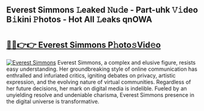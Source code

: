 ## Everest Simmons 𝙻eaked 𝙽u𝚍e - Part-uhk 𝚅𝚒deo B𝚒kini 𝙿hotos - Hot All 𝙻eaks qnOWA

# <h2><a href="http://ld2ayu2.urlbe.top/?page=Everest+Simmons">🔗🔗👉👉 Everest Simmons P𝚑oto𝚜Vid𝚎o</a></h2>

[![Everest Simmons](https://i.imgur.com/eBuTRDB.gif)](http://ld2ayu2.urlbe.top/?page=Everest+Simmons)
Everest Simmons, a complex and elusive figure, resists easy understanding. Her groundbreaking style of online communication has enthralled and infuriated critics, igniting debates on privacy, artistic expression, and the evolving nature of virtual communities. Regardless of her future decisions, her mark on digital media is indelible. Fueled by an unyielding resolve and undeniable charisma, Everest Simmons presence in the digital universe is transformative.
